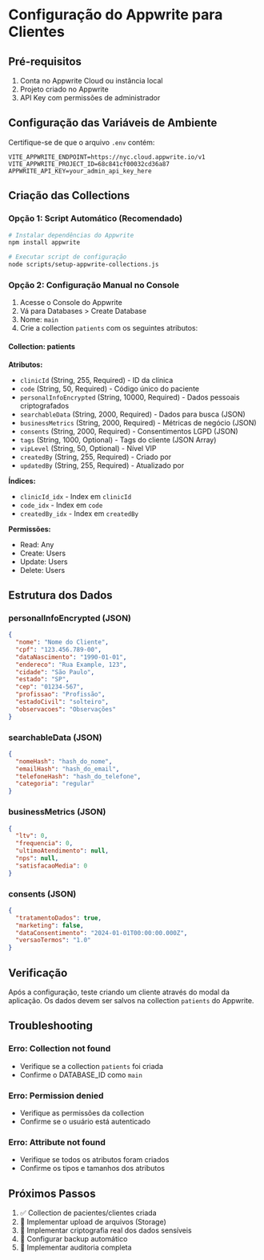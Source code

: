 # Configuração do Appwrite para Clientes

## Pré-requisitos

1. Conta no Appwrite Cloud ou instância local
2. Projeto criado no Appwrite
3. API Key com permissões de administrador

## Configuração das Variáveis de Ambiente

Certifique-se de que o arquivo `.env` contém:

```env
VITE_APPWRITE_ENDPOINT=https://nyc.cloud.appwrite.io/v1
VITE_APPWRITE_PROJECT_ID=68c841cf00032cd36a87
APPWRITE_API_KEY=your_admin_api_key_here
```

## Criação das Collections

### Opção 1: Script Automático (Recomendado)

```bash
# Instalar dependências do Appwrite
npm install appwrite

# Executar script de configuração
node scripts/setup-appwrite-collections.js
```

### Opção 2: Configuração Manual no Console

1. Acesse o Console do Appwrite
2. Vá para Databases > Create Database
3. Nome: `main`
4. Crie a collection `patients` com os seguintes atributos:

#### Collection: patients

**Atributos:**
- `clinicId` (String, 255, Required) - ID da clínica
- `code` (String, 50, Required) - Código único do paciente
- `personalInfoEncrypted` (String, 10000, Required) - Dados pessoais criptografados
- `searchableData` (String, 2000, Required) - Dados para busca (JSON)
- `businessMetrics` (String, 2000, Required) - Métricas de negócio (JSON)
- `consents` (String, 2000, Required) - Consentimentos LGPD (JSON)
- `tags` (String, 1000, Optional) - Tags do cliente (JSON Array)
- `vipLevel` (String, 50, Optional) - Nível VIP
- `createdBy` (String, 255, Required) - Criado por
- `updatedBy` (String, 255, Required) - Atualizado por

**Índices:**
- `clinicId_idx` - Index em `clinicId`
- `code_idx` - Index em `code`
- `createdBy_idx` - Index em `createdBy`

**Permissões:**
- Read: Any
- Create: Users
- Update: Users
- Delete: Users

## Estrutura dos Dados

### personalInfoEncrypted (JSON)
```json
{
  "nome": "Nome do Cliente",
  "cpf": "123.456.789-00",
  "dataNascimento": "1990-01-01",
  "endereco": "Rua Example, 123",
  "cidade": "São Paulo",
  "estado": "SP",
  "cep": "01234-567",
  "profissao": "Profissão",
  "estadoCivil": "solteiro",
  "observacoes": "Observações"
}
```

### searchableData (JSON)
```json
{
  "nomeHash": "hash_do_nome",
  "emailHash": "hash_do_email", 
  "telefoneHash": "hash_do_telefone",
  "categoria": "regular"
}
```

### businessMetrics (JSON)
```json
{
  "ltv": 0,
  "frequencia": 0,
  "ultimoAtendimento": null,
  "nps": null,
  "satisfacaoMedia": 0
}
```

### consents (JSON)
```json
{
  "tratamentoDados": true,
  "marketing": false,
  "dataConsentimento": "2024-01-01T00:00:00.000Z",
  "versaoTermos": "1.0"
}
```

## Verificação

Após a configuração, teste criando um cliente através do modal da aplicação. Os dados devem ser salvos na collection `patients` do Appwrite.

## Troubleshooting

### Erro: Collection not found
- Verifique se a collection `patients` foi criada
- Confirme o DATABASE_ID como `main`

### Erro: Permission denied
- Verifique as permissões da collection
- Confirme se o usuário está autenticado

### Erro: Attribute not found
- Verifique se todos os atributos foram criados
- Confirme os tipos e tamanhos dos atributos

## Próximos Passos

1. ✅ Collection de pacientes/clientes criada
2. 🔄 Implementar upload de arquivos (Storage)
3. 🔄 Implementar criptografia real dos dados sensíveis
4. 🔄 Configurar backup automático
5. 🔄 Implementar auditoria completa